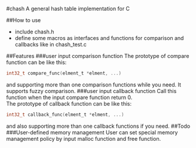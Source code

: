 #chash
A general hash table implementation for C

##How to use
* include chash.h
* define some macros as interfaces and functions for comparison and callbacks like in chash_test.c

##Features
###user input comparison function
The prototype of compare function can be like this: <br>
```c
int32_t compare_func(elment_t *elment, ...)
```
and supporting more than one comparison functions while you need. It supports fuzzy comparison.
###user input callback function
Call this function when the input compare function return 0. <br>
The prototype of callback function can be like this: <br>
```c
int32_t callback_func(elment_t *elment, ...)
```
and also supporting more than one callback functions if you need.
##Todo
###User-defined memory management
User can set special memory management policy by input malloc function and free function.
